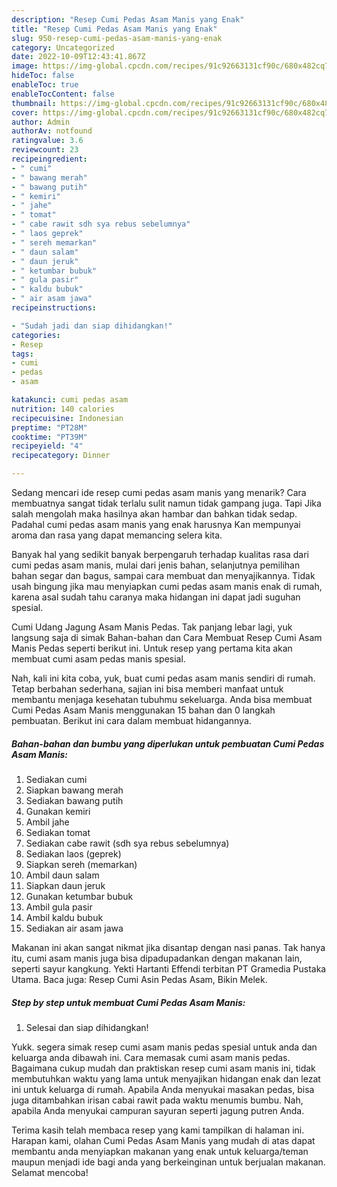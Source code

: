 ```yaml
---
description: "Resep Cumi Pedas Asam Manis yang Enak"
title: "Resep Cumi Pedas Asam Manis yang Enak"
slug: 950-resep-cumi-pedas-asam-manis-yang-enak
category: Uncategorized
date: 2022-10-09T12:43:41.867Z
image: https://img-global.cpcdn.com/recipes/91c92663131cf90c/680x482cq70/cumi-pedas-asam-manis-foto-resep-utama.jpg
hideToc: false
enableToc: true
enableTocContent: false
thumbnail: https://img-global.cpcdn.com/recipes/91c92663131cf90c/680x482cq70/cumi-pedas-asam-manis-foto-resep-utama.jpg
cover: https://img-global.cpcdn.com/recipes/91c92663131cf90c/680x482cq70/cumi-pedas-asam-manis-foto-resep-utama.jpg
author: Admin
authorAv: notfound
ratingvalue: 3.6
reviewcount: 23
recipeingredient:
- " cumi"
- " bawang merah"
- " bawang putih"
- " kemiri"
- " jahe"
- " tomat"
- " cabe rawit sdh sya rebus sebelumnya"
- " laos geprek"
- " sereh memarkan"
- " daun salam"
- " daun jeruk"
- " ketumbar bubuk"
- " gula pasir"
- " kaldu bubuk"
- " air asam jawa"
recipeinstructions:

- "Sudah jadi dan siap dihidangkan!"
categories:
- Resep
tags:
- cumi
- pedas
- asam

katakunci: cumi pedas asam 
nutrition: 140 calories
recipecuisine: Indonesian
preptime: "PT28M"
cooktime: "PT39M"
recipeyield: "4"
recipecategory: Dinner

---
```



Sedang mencari ide resep cumi pedas asam manis yang menarik? Cara membuatnya sangat tidak terlalu sulit namun tidak gampang juga. Tapi Jika salah mengolah maka hasilnya akan hambar dan bahkan tidak sedap. Padahal cumi pedas asam manis yang enak harusnya Kan mempunyai aroma dan rasa yang dapat memancing selera kita.


Banyak hal yang sedikit banyak berpengaruh terhadap kualitas rasa dari cumi pedas asam manis, mulai dari jenis bahan, selanjutnya pemilihan bahan segar dan bagus, sampai cara membuat dan menyajikannya. Tidak usah bingung jika mau menyiapkan cumi pedas asam manis enak di rumah, karena asal sudah tahu caranya maka hidangan ini dapat jadi suguhan spesial.

Cumi Udang Jagung Asam Manis Pedas. Tak panjang lebar lagi, yuk langsung saja di simak Bahan-bahan dan Cara Membuat Resep Cumi Asam Manis Pedas seperti berikut ini. Untuk resep yang pertama kita akan membuat cumi asam pedas manis spesial.


Nah, kali ini kita coba, yuk, buat cumi pedas asam manis sendiri di rumah. Tetap berbahan sederhana, sajian ini bisa memberi manfaat untuk membantu menjaga kesehatan tubuhmu sekeluarga. Anda bisa membuat Cumi Pedas Asam Manis menggunakan 15 bahan dan 0 langkah pembuatan. Berikut ini cara dalam membuat hidangannya.

<!--inarticleads1-->

##### Bahan-bahan dan bumbu yang diperlukan untuk pembuatan Cumi Pedas Asam Manis:

1. Sediakan  cumi
1. Siapkan  bawang merah
1. Sediakan  bawang putih
1. Gunakan  kemiri
1. Ambil  jahe
1. Sediakan  tomat
1. Sediakan  cabe rawit (sdh sya rebus sebelumnya)
1. Sediakan  laos (geprek)
1. Siapkan  sereh (memarkan)
1. Ambil  daun salam
1. Siapkan  daun jeruk
1. Gunakan  ketumbar bubuk
1. Ambil  gula pasir
1. Ambil  kaldu bubuk
1. Sediakan  air asam jawa


Makanan ini akan sangat nikmat jika disantap dengan nasi panas. Tak hanya itu, cumi asam manis juga bisa dipadupadankan dengan makanan lain, seperti sayur kangkung. Yekti Hartanti Effendi terbitan PT Gramedia Pustaka Utama. Baca juga: Resep Cumi Asin Pedas Asam, Bikin Melek. 

<!--inarticleads2-->

##### Step by step untuk membuat Cumi Pedas Asam Manis:


1. Selesai dan siap dihidangkan!

Yukk. segera simak resep cumi asam manis pedas spesial untuk anda dan keluarga anda dibawah ini. Cara memasak cumi asam manis pedas. Bagaimana cukup mudah dan praktiskan resep cumi asam manis ini, tidak membutuhkan waktu yang lama untuk menyajikan hidangan enak dan lezat ini untuk keluarga di rumah. Apabila Anda menyukai masakan pedas, bisa juga ditambahkan irisan cabai rawit pada waktu menumis bumbu. Nah, apabila Anda menyukai campuran sayuran seperti jagung putren Anda. 

Terima kasih telah membaca resep yang kami tampilkan di halaman ini. Harapan kami, olahan Cumi Pedas Asam Manis yang mudah di atas dapat membantu anda menyiapkan makanan yang enak untuk keluarga/teman maupun menjadi ide bagi anda yang berkeinginan untuk berjualan makanan. Selamat mencoba!
